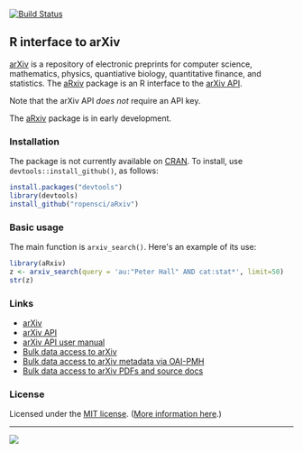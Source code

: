 [![Build Status](https://travis-ci.org/ropensci/aRxiv.png?branch=master)](https://travis-ci.org/ropensci/aRxiv)

## R interface to arXiv

[arXiv](http://arxiv.org) is a repository of electronic preprints for
computer science, mathematics, physics, quantiative biology,
quantitative finance, and statistics. The
[aRxiv](http://github.com/ropensci/aRxiv) package is an R interface to
the [arXiv API](http://arxiv.org/help/api/index).

Note that the arXiv API _does not_ require an API key.

The [aRxiv](http://github.com/ropensci/aRxiv) package is in early development.


### Installation

The package is not currently available on
[CRAN](http://cran.r-project.org). To install, use
`devtools::install_github()`, as follows:

```r
install.packages("devtools")
library(devtools)
install_github("ropensci/aRxiv")
```


### Basic usage

The main function is `arxiv_search()`. Here's an example of its use:

```r
library(aRxiv)
z <- arxiv_search(query = 'au:"Peter Hall" AND cat:stat*', limit=50)
str(z)
```


### Links

* [arXiv](http://arxiv.org)
* [arXiv API](http://arxiv.org/help/api/index)
* [arXiv API user manual](http://arxiv.org/help/api/user-manual)
* [Bulk data access to arXiv](http://arxiv.org/help/bulk_data)
* [Bulk data access to arXiv metadata via OAI-PMH](http://arxiv.org/help/oa/index)
* [Bulk data access to arXiv PDFs and source docs](http://arxiv.org/help/bulk_data_s3)


### License

Licensed under the [MIT license](LICENSE). ([More information here](http://en.wikipedia.org/wiki/MIT_License).)

---

[![](http://ropensci.org/public_images/github_footer.png)](http://ropensci.org)
